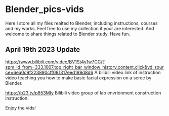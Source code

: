 # Blender_pics-vids
Here I store all my files realted to Blender, including instructions, courses and my works.
Feel free to use my collection if your are interested. 
And welcome to share things related to Blender study.
Have fun.

## April 19th 2023 Update
https://www.bilibili.com/video/BV1St4y1w7CC/?spm_id_from=333.1007.top_right_bar_window_history.content.click&vd_source=6ea0c9f223890cff081317eed189d8d6
A bilibili video link of instruction video teaching you how to make basic facial expression on a scree by Blender. 

https://b23.tv/p853MIy
Bilibili video group of lab envrionment construction instruction. 

Enjoy the vids!

